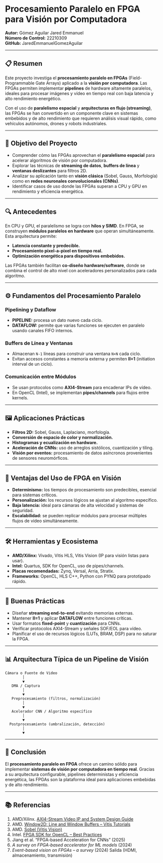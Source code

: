 # Procesamiento Paralelo en FPGA para Visión por Computadora  

**Autor:** Gómez Aguilar Jared Emmanuel  
**Número de Control:** 22210309  
**GitHub:** JaredEmmanuelGomezAguilar  

---

## 📋 Resumen  

Este proyecto investiga el **procesamiento paralelo en FPGAs** (Field-Programmable Gate Arrays) aplicado a la **visión por computadora**. Las FPGAs permiten implementar **pipelines** de hardware altamente paralelos, ideales para procesar imágenes y vídeo en tiempo real con baja latencia y alto rendimiento energético.  

Con el uso de **paralelismo espacial** y **arquitecturas en flujo (streaming)**, las FPGAs se han convertido en un componente clave en sistemas embebidos y de alto rendimiento que requieren análisis visual rápido, como vehículos autónomos, drones y robots industriales.  

---

## 🎯 Objetivo del Proyecto  

- Comprender cómo las FPGAs aprovechan el **paralelismo espacial** para acelerar algoritmos de visión por computadora.  
- Explorar las técnicas de **streaming de datos**, **buffers de línea** y **ventanas deslizantes** para filtros 2D.  
- Analizar su aplicación tanto en **visión clásica** (Sobel, Gauss, Morfología) como en **redes neuronales convolucionales (CNNs)**.  
- Identificar casos de uso donde las FPGAs superan a CPU y GPU en rendimiento y eficiencia energética.  

---

## 🔍 Antecedentes  

En CPU y GPU, el paralelismo se logra con **hilos y SIMD**. En FPGA, se construyen **módulos paralelos en hardware** que operan simultáneamente. Esta arquitectura permite:  

- **Latencia constante y predecible.**  
- **Procesamiento pixel-a-pixel en tiempo real.**  
- **Optimización energética para dispositivos embebidos.**  

Las FPGAs también facilitan **co-diseño hardware/software**, donde se combina el control de alto nivel con aceleradores personalizados para cada algoritmo.  

---

## ⚙️ Fundamentos del Procesamiento Paralelo  

### Pipelining y Dataflow  
- **PIPELINE:** procesa un dato nuevo cada ciclo.  
- **DATAFLOW:** permite que varias funciones se ejecuten en paralelo usando canales FIFO internos.  

### Buffers de Línea y Ventanas  
- Almacenan `N-1` líneas para construir una ventana `N×N` cada ciclo.  
- Evitan accesos constantes a memoria externa y permiten **II=1** (initiation interval de un ciclo).  

### Comunicación entre Módulos  
- Se usan protocolos como **AXI4-Stream** para encadenar IPs de vídeo.  
- En OpenCL (Intel), se implementan **pipes/channels** para flujos entre kernels.  

---

## 🖼️ Aplicaciones Prácticas  

- **Filtros 2D:** Sobel, Gauss, Laplaciano, morfología.  
- **Conversión de espacio de color y normalización.**  
- **Histogramas y ecualización en hardware.**  
- **Aceleración de CNNs:** uso de arreglos sistólicos, cuantización y tiling.  
- **Visión por eventos:** procesamiento de datos asíncronos provenientes de sensores neuromórficos.  

---

## 🔧 Ventajas del Uso de FPGA en Visión  

- **Determinismo:** los tiempos de procesamiento son predecibles, esencial para sistemas críticos.  
- **Personalización:** los recursos lógicos se ajustan al algoritmo específico.  
- **Baja latencia:** ideal para cámaras de alta velocidad y sistemas de seguridad.  
- **Escalabilidad:** se pueden replicar módulos para procesar múltiples flujos de vídeo simultáneamente.  

---

## 🛠️ Herramientas y Ecosistema  

- **AMD/Xilinx:** Vivado, Vitis HLS, Vitis Vision (IP para visión listas para usar).  
- **Intel:** Quartus, SDK for OpenCL, uso de pipes/channels.  
- **Placas recomendadas:** Zynq, Versal, Arria, Stratix.  
- **Frameworks:** OpenCL, HLS C++, Python con PYNQ para prototipado rápido.  

---

## 📝 Buenas Prácticas  

- Diseñar **streaming end-to-end** evitando memorias externas.  
- Mantener **II=1** y aplicar **DATAFLOW** entre funciones críticas.  
- Usar formatos **fixed-point** y **cuantización** para CNNs.  
- Verificar protocolos AXI4-Stream y señales SOF/EOL para vídeo.  
- Planificar el uso de recursos lógicos (LUTs, BRAM, DSP) para no saturar la FPGA.  

---

## 📊 Arquitectura Típica de un Pipeline de Visión  

```text
Cámara o Fuente de Video 
        │
        ▼
   DMA / Captura
        │
        ▼
   Preprocesamiento (filtros, normalización)
        │
        ▼
   Acelerador CNN / Algoritmo específico
        │
        ▼
  Postprocesamiento (umbralización, detección)
        │
        ▼

```

---

## 🚀 Conclusión  

El **procesamiento paralelo en FPGA** ofrece un camino sólido para implementar **sistemas de visión por computadora en tiempo real**. Gracias a su arquitectura configurable, pipelines deterministas y eficiencia energética, las FPGAs son la plataforma ideal para aplicaciones embebidas y de alto rendimiento.  

---

## 📚 Referencias  

1. AMD/Xilinx. [AXI4-Stream Video IP and System Design Guide](https://docs.xilinx.com/)  
2. AMD. [Window2D: Line and Window Buffers – Vitis Tutorials](https://github.com/Xilinx/Vitis-Tutorials)  
3. AMD. [Sobel (Vitis Vision)](https://www.xilinx.com/)  
4. Intel. [FPGA SDK for OpenCL – Best Practices](https://www.intel.com/content/www/us/en/software/programmable/sdk-for-opencl.html)  
5. Jiang et al. “FPGA-based Acceleration for CNNs” (2025)  
6. *A survey on FPGA-based accelerator for ML models* (2024)  
7. *Event-based vision on FPGAs – a survey* (2024) 
   Salida (HDMI, almacenamiento, transmisión)

